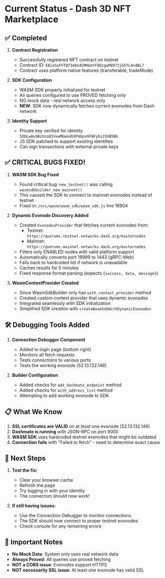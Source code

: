 # Current Status - Dash 3D NFT Marketplace

## ✅ Completed

1. **Contract Registration**
   - Successfully registered NFT contract on testnet
   - Contract ID: `EBioSoFFTDf346ndCMHGmYF8QzgwM8972jG5fL4ndBL7`
   - Contract uses platform native features (transferable, tradeMode)

2. **SDK Configuration**
   - WASM SDK properly initialized for testnet
   - All queries configured to use PROVED fetching only
   - NO mock data - real network access only
   - **NEW**: SDK now dynamically fetches current evonodes from Dash network

3. **Identity Support**
   - Private key verified for identity `5DbLwAxGBzUzo81VewMUwn4b5P4bpv9FNFybi25XB5Bk`
   - JS SDK patched to support existing identities
   - Can sign transactions with external private keys

## ✅ CRITICAL BUGS FIXED!

1. **WASM SDK Bug Fixed**
   - Found critical bug: `new_testnet()` was calling `wasmsdkbuilder_new_mainnet()`
   - This caused the SDK to connect to mainnet evonodes instead of testnet
   - Fixed in: `/src/wasm/wasm_sdk/wasm_sdk.js` line 16904

2. **Dynamic Evonode Discovery Added**
   - Created `EvonodesProvider` that fetches current evonodes from:
     - Testnet: `https://quorums.testnet.networks.dash.org/masternodes`
     - Mainnet: `https://quorums.mainnet.networks.dash.org/masternodes`
   - Filters only ENABLED nodes with valid platform support
   - Automatically converts port 19999 to 1443 (gRPC-Web)
   - Falls back to hardcoded list if network is unavailable
   - Caches results for 5 minutes
   - Fixed response format parsing (expects `{success, data, message}`)

3. **WasmContextProvider Created**
   - Since WasmSdkBuilder only has `with_context_provider` method
   - Created custom context provider that uses dynamic evonodes
   - Integrated seamlessly with SDK initialization
   - Simplified SDK creation with `createWasmSdkWithDynamicEvonodes`

## 🛠️ Debugging Tools Added

1. **Connection Debugger Component**
   - Added to login page (bottom right)
   - Monitors all fetch requests
   - Tests connections to various ports
   - Tests the working evonode (52.13.132.146)

2. **Builder Configuration**
   - Added checks for `add_dashmate_endpoint` method
   - Added checks for `with_address_list` method
   - Attempting to add working evonode to SDK

## 📋 What We Know

1. **SSL certificates are VALID** on at least one evonode (52.13.132.146)
2. **Dashmate is running** with JSON-RPC on port 9000
3. **WASM SDK** uses hardcoded testnet evonodes that might be outdated
4. **Connection fails** with "Failed to fetch" - need to determine exact cause

## 🔧 Next Steps

1. **Test the fix:**
   - Clear your browser cache
   - Refresh the page
   - Try logging in with your identity
   - The connection should now work!

2. **If still having issues:**
   - Use the Connection Debugger to monitor connections
   - The SDK should now connect to proper testnet evonodes
   - Check console for any remaining errors

## 📝 Important Notes

- **No Mock Data**: System only uses real network data
- **Always Proved**: All queries use proved fetching
- **NOT a CORS issue**: Evonodes support HTTPS
- **NOT necessarily SSL issue**: At least one evonode has valid SSL